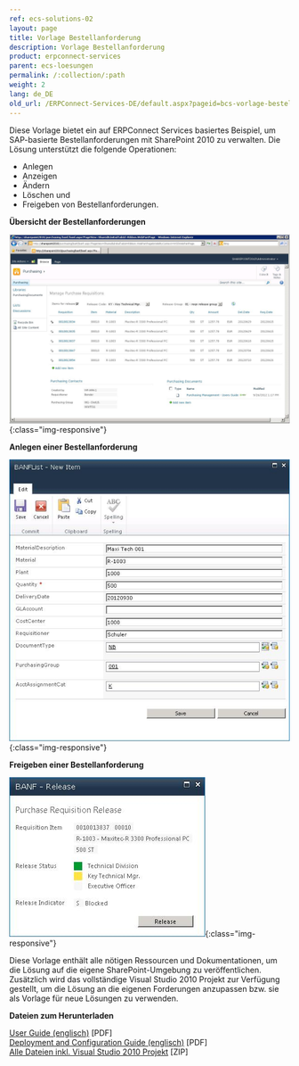 ```yaml
---
ref: ecs-solutions-02
layout: page
title: Vorlage Bestellanforderung
description: Vorlage Bestellanforderung
product: erpconnect-services
parent: ecs-loesungen
permalink: /:collection/:path
weight: 2
lang: de_DE
old_url: /ERPConnect-Services-DE/default.aspx?pageid=bcs-vorlage-bestellanforderung
---
```


Diese Vorlage bietet ein auf ERPConnect Services basiertes Beispiel, um SAP-basierte Bestellanforderungen mit SharePoint 2010 zu verwalten. Die Lösung unterstützt die folgende Operationen: 

- Anlegen
- Anzeigen
- Ändern
- Löschen und 
- Freigeben von Bestellanforderungen.

**Übersicht der Bestellanforderungen**

![ECS-BANf-SP](/img/content/ECS-BANf-SP.jpg){:class="img-responsive"}

**Anlegen einer Bestellanforderung**

![ECS-BANf-SP-Create](/img/content/ECS-BANf-SP-Create.jpg){:class="img-responsive"}

**Freigeben einer Bestellanforderung**

![ECS-BANf-SP-Release](/img/content/ECS-BANf-SP-Release.jpg){:class="img-responsive"}

Diese Vorlage enthält alle nötigen Ressourcen und Dokumentationen, um die Lösung auf die eigene SharePoint-Umgebung zu veröffentlichen. Zusätzlich wird das vollständige Visual Studio 2010 Projekt zur Verfügung gestellt, um die Lösung an die eigenen Forderungen anzupassen bzw. sie als Vorlage für neue Lösungen zu verwenden.

**Dateien zum Herunterladen**

[User Guide (englisch)](https://files.theobald-software.com/download/ERPConnectServices/templates/PRM-User-Guide.pdf) [PDF]<br>
[Deployment and Configuration Guide (englisch)](https://files.theobald-software.com/download/ERPConnectServices/templates/PRM-Deployment-and-Configuration-Guide.pdf) [PDF]<br>
[Alle Dateien inkl. Visual Studio 2010 Projekt](http://www.theobald-software.com/download/ERPConnectServices/templates/Theobald-ECS-Template-Purchase-Requisition.zip) [ZIP]
